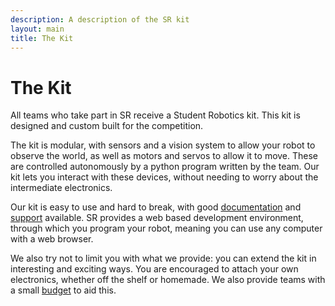 ```yaml
---
description: A description of the SR kit
layout: main
title: The Kit
---
```

The Kit
=======

All teams who take part in SR receive a Student Robotics kit. This kit is
designed and custom built for the competition.

The kit is modular, with sensors and a vision system to allow your robot to
observe the world, as well as motors and servos to allow it to move. These
are controlled autonomously by a python program written by the team. Our kit
lets you interact with these devices, without needing to worry about the
intermediate electronics.

Our kit is easy to use and hard to break, with good [documentation](/docs/kit)
and [support](/schools/support) available. SR provides a web based development
environment, through which you program your robot, meaning you can use any
computer with a web browser.

We also try not to limit you with what we provide: you can extend the kit in
interesting and exciting ways. You are encouraged to attach your own
electronics, whether off the shelf or homemade. We also provide teams with a
small [budget](/schools/support#Budget) to aid this.
